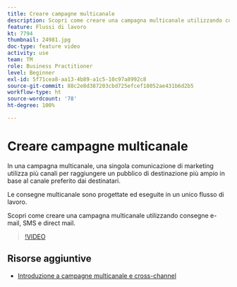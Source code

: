```yaml
---
title: Creare campagne multicanale
description: Scopri come creare una campagna multicanale utilizzando consegne e-mail, SMS e direct mail.
feature: Flussi di lavoro
kt: 7794
thumbnail: 24981.jpg
doc-type: feature video
activity: use
team: TM
role: Business Practitioner
level: Beginner
exl-id: 5f71cea8-aa13-4b89-a1c5-10c97a8992c8
source-git-commit: 88c2e8d387203cbd725efcef18052ae431b6d2b5
workflow-type: ht
source-wordcount: '78'
ht-degree: 100%

---
```


# Creare campagne multicanale

In una campagna multicanale, una singola comunicazione di marketing utilizza più canali per raggiungere un pubblico di destinazione più ampio in base al canale preferito dai destinatari.

Le consegne multicanale sono progettate ed eseguite in un unico flusso di lavoro.

Scopri come creare una campagna multicanale utilizzando consegne e-mail, SMS e direct mail.

>[!VIDEO](https://video.tv.adobe.com/v/24981?quality=12)

## Risorse aggiuntive

* [Introduzione a campagne multicanale e cross-channel](/help/orchestrate-campaigns/introduction-to-cross-and-multi-channel-campaigns.md)
